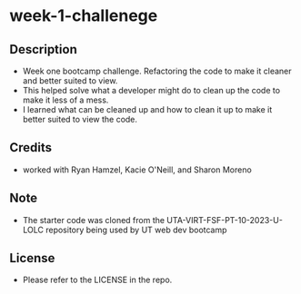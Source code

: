 # week-1-challenege

## Description
- Week one bootcamp challenge. Refactoring the code to make it cleaner and better suited to view. 
- This helped solve what a developer might do to clean up the code to make it less of a mess. 
- I learned what can be cleaned up and how to clean it up to make it better suited to view the code. 
## Credits
- worked with Ryan Hamzel, Kacie O'Neill, and Sharon Moreno
## Note
- The starter code was cloned from the UTA-VIRT-FSF-PT-10-2023-U-LOLC repository being used by UT web dev bootcamp
## License

- Please refer to the LICENSE in the repo.
